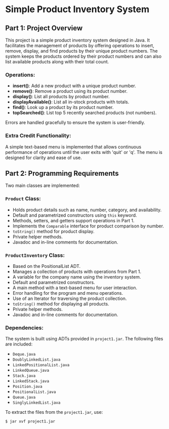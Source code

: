 # Simple Product Inventory System

## Part 1: Project Overview

This project is a simple product inventory system designed in Java. It facilitates the management of products by offering operations to insert, remove, display, and find products by their unique product numbers. The system keeps the products ordered by their product numbers and can also list available products along with their total count.

### Operations:

- **insert()**: Add a new product with a unique product number.
- **remove()**: Remove a product using its product number.
- **display()**: List all products by product number.
- **displayAvailable()**: List all in-stock products with totals.
- **find()**: Look up a product by its product number.
- **topSearched()**: List top 5 recently searched products (not numbers).

Errors are handled gracefully to ensure the system is user-friendly.

### Extra Credit Functionality:

A simple text-based menu is implemented that allows continuous performance of operations until the user exits with 'quit' or 'q'. The menu is designed for clarity and ease of use.

## Part 2: Programming Requirements

Two main classes are implemented:

### `Product` Class:

- Holds product details such as name, number, category, and availability.
- Default and parametrized constructors using `this` keyword.
- Methods, setters, and getters support operations in Part 1.
- Implements the `Comparable` interface for product comparison by number.
- `toString()` method for product display.
- Private helper methods.
- Javadoc and in-line comments for documentation.

### `ProductInventory` Class:

- Based on the PositionalList ADT.
- Manages a collection of products with operations from Part 1.
- A variable for the company name using the inventory system.
- Default and parametrized constructors.
- A main method with a text-based menu for user interaction.
- Error handling for the program and menu operations.
- Use of an Iterator for traversing the product collection.
- `toString()` method for displaying all products.
- Private helper methods.
- Javadoc and in-line comments for documentation.

### Dependencies:

The system is built using ADTs provided in `project1.jar`. The following files are included:

- `Deque.java`
- `DoublyLinkedList.java`
- `LinkedPositionalList.java`
- `LinkedQueue.java`
- `Stack.java`
- `LinkedStack.java`
- `Position.java`
- `PositionalList.java`
- `Queue.java`
- `SinglyLinkedList.java`

To extract the files from the `project1.jar`, use:

```bash
$ jar xvf project1.jar
